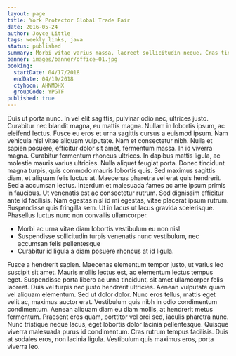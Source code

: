 ```yaml
---
layout: page
title: York Protector Global Trade Fair
date: 2016-05-24
author: Joyce Little
tags: weekly links, java
status: published
summary: Morbi vitae varius massa, laoreet sollicitudin neque. Cras tincidunt.
banner: images/banner/office-01.jpg
booking:
  startDate: 04/17/2018
  endDate: 04/19/2018
  ctyhocn: AHNMDHX
  groupCode: YPGTF
published: true
---
```

Duis ut porta nunc. In vel elit sagittis, pulvinar odio nec, ultrices justo. Curabitur nec blandit magna, eu mattis magna. Nullam in lobortis ipsum, ac eleifend lectus. Fusce eu eros et urna sagittis cursus a euismod ipsum. Nam vehicula nisl vitae aliquam vulputate. Nam et consectetur nibh. Nulla et sapien posuere, efficitur dolor sit amet, fermentum massa. In id viverra magna. Curabitur fermentum rhoncus ultrices. In dapibus mattis ligula, ac molestie mauris varius ultricies.
Nulla aliquet feugiat porta. Donec tincidunt magna turpis, quis commodo mauris lobortis quis. Sed maximus sagittis diam, et aliquam felis luctus at. Maecenas pharetra vel erat quis hendrerit. Sed a accumsan lectus. Interdum et malesuada fames ac ante ipsum primis in faucibus. Ut venenatis est ac consectetur rutrum. Sed dignissim efficitur ante id facilisis. Nam egestas nisl id mi egestas, vitae placerat ipsum rutrum. Suspendisse quis fringilla sem. Ut in lacus ut lacus gravida scelerisque. Phasellus luctus nunc non convallis ullamcorper.

* Morbi ac urna vitae diam lobortis vestibulum eu non nisl
* Suspendisse sollicitudin turpis venenatis nunc vestibulum, nec accumsan felis pellentesque
* Curabitur id ligula a diam posuere rhoncus at id ligula.

Fusce a hendrerit sapien. Maecenas elementum tempor justo, ut varius leo suscipit sit amet. Mauris mollis lectus est, ac elementum lectus tempus eget. Suspendisse porta libero ac urna tincidunt, sit amet ullamcorper felis laoreet. Duis vel turpis nec justo hendrerit ultricies. Aenean vulputate quam vel aliquam elementum. Sed ut dolor dolor. Nunc eros tellus, mattis eget velit ac, maximus auctor erat. Vestibulum quis nibh in odio condimentum condimentum. Aenean aliquam diam eu diam mollis, at hendrerit metus fermentum. Praesent eros quam, porttitor vel orci sed, iaculis pharetra nunc. Nunc tristique neque lacus, eget lobortis dolor lacinia pellentesque. Quisque viverra malesuada purus id condimentum. Cras rutrum tempus facilisis. Duis at sodales eros, non lacinia ligula. Vestibulum quis maximus eros, porta viverra leo.
